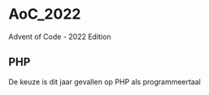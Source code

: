 # AoC_2022
Advent of Code - 2022 Edition 

## PHP
De keuze is dit jaar gevallen op PHP als programmeertaal